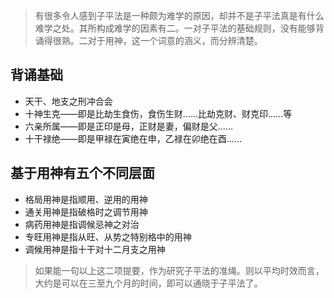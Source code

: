 >有很多令人感到子平法是一种颇为难学的原因，却并不是子平法真是有什么难学之处。其所构成难学的因素有二。一对子平法的基础规则，没有能够背诵得很熟。二对于用神，这一个词意的涵义，而分辨清楚。

## 背诵基础

- 天干、地支之刑冲合会
- 十神生克——即是比劫生食伤，食伤生财……比劫克财、财克印……等
- 六亲所属——即是正印是母，正财是妻，偏财是父……
- 十干禄绝——即是甲禄在寅绝在申，乙禄在卯绝在酉……

## 基于用神有五个不同层面

- 格局用神是指顺用、逆用的用神
- 通关用神是指破格时之调节用神
- 病药用神是指调候忌神之对治
- 专旺用神是指从旺、从势之特别格中的用神
- 调候用神是指十干对十二月支之用神

>如果能一句以上这二项提要，作为研究子平法的准绳。则以平均时效而言，大约是可以在三至九个月的时间，即可以通晓于子平法了。